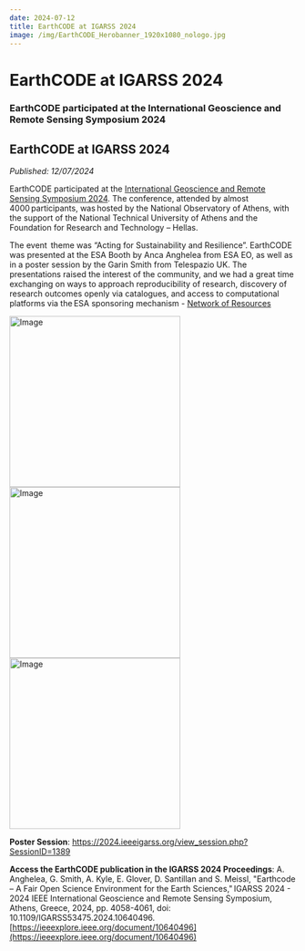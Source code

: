 ```yaml
---
date: 2024-07-12
title: EarthCODE at IGARSS 2024
image: /img/EarthCODE_Herobanner_1920x1080_nologo.jpg
---
```


# EarthCODE at IGARSS 2024 <!--{ as="img" mode="hero" src="EarthCODE_Herobanner_1920x1080_nologo.jpg" }-->
### EarthCODE participated at the International Geoscience and Remote Sensing Symposium 2024

## EarthCODE at IGARSS 2024
*Published: 12/07/2024*

EarthCODE participated at the [International Geoscience and Remote Sensing Symposium 2024](https://www.2024.ieeeigarss.org/). The conference,  attended by almost 4000 participants, was hosted by the National Observatory of Athens, with the support of the National Technical University of Athens and the Foundation for Research and Technology – Hellas.  

 
The event  theme was “Acting for Sustainability and Resilience”. EarthCODE was presented at the ESA Booth by Anca Anghelea from ESA EO, as well as in a poster session by the Garin Smith from Telespazio UK. The presentations raised the interest of the community, and we had a great time exchanging on ways to approach reproducibility of research, discovery of research outcomes openly via catalogues, and access to computational platforms via the ESA sponsoring mechanism - [Network of Resources](https://nor-discover.org/) 


<img src="https://esa-earthcode.github.io/portal-assets/blog/IGARSS24-3.jpg" alt="Image" width="300" style="display:inline-block; margin-right:10px;">

<img src="https://esa-earthcode.github.io/portal-assets/blog/IGARSS24-2.jpg" alt="Image" height="300" style="display:inline-block; margin-right:10px;">

<img src="https://esa-earthcode.github.io/portal-assets/blog/IGARSS24-5.jpg" alt="Image" height="300" style="display:inline-block; margin-right:10px;">


**Poster Session**: [https://2024.ieeeigarss.org/view_session.php?SessionID=1389 ](https://)

**Access the EarthCODE publication in the IGARSS 2024 Proceedings**: A. Anghelea, G. Smith, A. Kyle, E. Glover, D. Santillan and S. Meissl, "Earthcode – A Fair Open Science Environment for the Earth Sciences," IGARSS 2024 - 2024 IEEE International Geoscience and Remote Sensing Symposium, Athens, Greece, 2024, pp. 4058-4061, doi: 10.1109/IGARSS53475.2024.10640496. [https://ieeexplore.ieee.org/document/10640496](https://ieeexplore.ieee.org/document/10640496)  